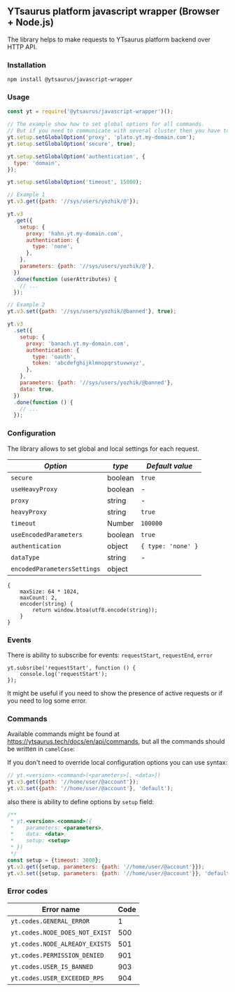 ## YTsaurus platform javascript wrapper (Browser + Node.js)

The library helps to make requests to YTsaurus platform backend over HTTP API.

### Installation

`npm install @ytsaurus/javascript-wrapper`

### Usage

```javascript
const yt = require('@ytsaurus/javascript-wrapper')();

// The example show how to set global options for all commands.
// But if you need to communicate with several cluster then you have to provide proxy and token for each separate command.
yt.setup.setGlobalOption('proxy', 'plato.yt.my-domain.com');
yt.setup.setGlobalOption('secure', true);

yt.setup.setGlobalOption('authentication', {
  type: 'domain',
});

yt.setup.setGlobalOption('timeout', 15000);

// Example 1
yt.v3.get({path: '//sys/users/yozhik/@'});

yt.v3
  .get({
    setup: {
      proxy: 'hahn.yt.my-domain.com',
      authentication: {
        type: 'none',
      },
    },
    parameters: {path: '//sys/users/yozhik/@'},
  })
  .done(function (userAttributes) {
    // ...
  });

// Example 2
yt.v3.set({path: '//sys/users/yozhik/@banned'}, true);

yt.v3
  .set({
    setup: {
      proxy: 'banach.yt.my-domain.com',
      authentication: {
        type: 'oauth',
        token: 'abcdefghijklmnopqrstuvwxyz',
      },
    },
    parameters: {path: '//sys/users/yozhik/@banned'},
    data: true,
  })
  .done(function () {
    // ...
  });
```

### Configuration

The library allows to set global and local settings for each request.

| _Option_                    | _type_  | _Default value_    |
| --------------------------- | ------- | ------------------ |
| `secure`                    | boolean | `true`             |
| `useHeavyProxy`             | boolean | -                  |
| `proxy`                     | string  | -                  |
| `heavyProxy`                | string  | `true`             |
| `timeout`                   | Number  | `100000`           |
| `useEncodedParameters`      | boolean | `true`             |
| `authentication`            | object  | `{ type: 'none' }` |
| `dataType`                  | string  | -                  |
| `encodedParametersSettings` | object  |

```
{
    maxSize: 64 * 1024,
    maxCount: 2,
    encoder(string) {
        return window.btoa(utf8.encode(string));
    }
}
```

### Events

There is ability to subscribe for events: `requestStart`, `requestEnd`, `error`

    yt.subsribe('requestStart', function () {
        console.log('requestStart');
    });

It might be useful if you need to show the presence of active requests or if you need to log some error.

### Commands

Available commands might be found at https://ytsaurus.tech/docs/en/api/commands, but all the commands should be written in `camelCase`:

If you don't need to override local configuration options you can use syntax:

```js
// yt.<version>.<command>(<parameters>[, <data>])
yt.v3.get({path: '//home/user/@account'});
yt.v3.set({path: '//home/user/@account'}, 'default');
```

also there is ability to define options by `setup` field:

```js
/**
 * yt.<version>.<command>({
 *    parameters: <parameters>,
 *    data: <data>,
 *    setup: <setup>
 * })
 */
const setup = {timeout: 3000};
yt.v3.get({setup, parameters: {path: '//home/user/@account'}});
yt.v3.set({setup, parameters: {path: '//home/user/@account'}}, 'default');
```

### Error codes

| Error name                     | Code |
| ------------------------------ | ---- |
| `yt.codes.GENERAL_ERROR`       | 1    |
| `yt.codes.NODE_DOES_NOT_EXIST` | 500  |
| `yt.codes.NODE_ALREADY_EXISTS` | 501  |
| `yt.codes.PERMISSION_DENIED`   | 901  |
| `yt.codes.USER_IS_BANNED`      | 903  |
| `yt.codes.USER_EXCEEDED_RPS`   | 904  |
